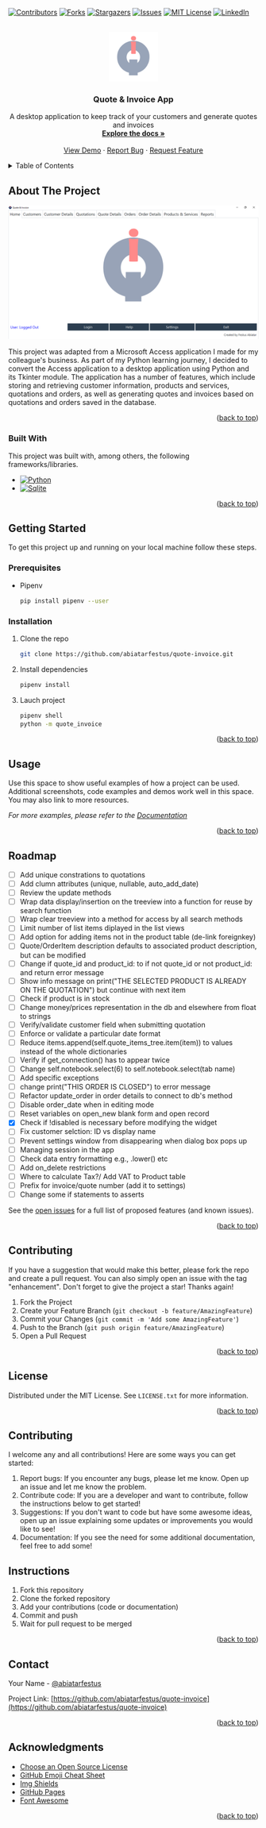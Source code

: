 <!-- Improved compatibility of back to top link: See: https://github.com/othneildrew/Best-README-Template/pull/73 -->
<a name="readme-top"></a>

[![Contributors][contributors-shield]][contributors-url]
[![Forks][forks-shield]][forks-url]
[![Stargazers][stars-shield]][stars-url]
[![Issues][issues-shield]][issues-url]
[![MIT License][license-shield]][license-url]
[![LinkedIn][linkedin-shield]][linkedin-url]



<!-- PROJECT LOGO -->
<br />
<div align="center">
  <a href="https://github.com/abiatarfestus/quote-invoice">
    <img src="quote_invoice/assets/main_logo.png" alt="Logo" width="100" height="100">
  </a>

  <h3 align="center">Quote & Invoice App</h3>

  <p align="center">
    A desktop application to keep track of your customers and generate quotes and invoices
    <br />
    <a href="https://github.com/abiatarfestus/quote-invoice"><strong>Explore the docs »</strong></a>
    <br />
    <br />
    <a href="https://github.com/abiatarfestus/quote-invoice">View Demo</a>
    ·
    <a href="https://github.com/abiatarfestus/quote-invoice/issues">Report Bug</a>
    ·
    <a href="https://github.com/abiatarfestus/quote-invoice/issues">Request Feature</a>
  </p>
</div>



<!-- TABLE OF CONTENTS -->
<details>
  <summary>Table of Contents</summary>
  <ol>
    <li>
      <a href="#about-the-project">About The Project</a>
      <ul>
        <li><a href="#built-with">Built With</a></li>
      </ul>
    </li>
    <li>
      <a href="#getting-started">Getting Started</a>
      <ul>
        <li><a href="#prerequisites">Prerequisites</a></li>
        <li><a href="#installation">Installation</a></li>
      </ul>
    </li>
    <li><a href="#usage">Usage</a></li>
    <li><a href="#roadmap">Roadmap</a></li>
    <li><a href="#contributing">Contributing</a></li>
    <li><a href="#license">License</a></li>
    <li><a href="#contact">Contact</a></li>
    <li><a href="#acknowledgments">Acknowledgments</a></li>
  </ol>
</details>



<!-- ABOUT THE PROJECT -->
## About The Project

[![Product Name Screen Shot][product-screenshot]](https://example.com)

This project was adapted from a Microsoft Access application I made for my colleague's business. As part of my Python learning journey, I decided to convert the Access application to a desktop application using Python and its Tkinter module. The application has a number of features, which include storing and retrieving customer information, products and services, quotations and orders, as well as generating quotes and invoices based on quotations and orders saved in the database.

<p align="right">(<a href="#readme-top">back to top</a>)</p>



### Built With

This project was built with, among others, the following frameworks/libraries.

* [![Python][Python]][Python-url]
* [![Sqlite][Sqlite]][Sqlite-url]

<p align="right">(<a href="#readme-top">back to top</a>)</p>



<!-- GETTING STARTED -->
## Getting Started

To get this project up and running on your local machine follow these steps.

### Prerequisites

* Pipenv
  ```sh
  pip install pipenv --user
  ```

### Installation

1. Clone the repo
   ```sh
   git clone https://github.com/abiatarfestus/quote-invoice.git
   ```
3. Install dependencies
   ```sh
   pipenv install
   ```
4. Lauch project
   ```sh
   pipenv shell
   python -m quote_invoice
   ```


<p align="right">(<a href="#readme-top">back to top</a>)</p>



<!-- USAGE EXAMPLES -->
## Usage

Use this space to show useful examples of how a project can be used. Additional screenshots, code examples and demos work well in this space. You may also link to more resources.

_For more examples, please refer to the [Documentation](https://github.com/abiatarfestus/quote-invoice/blob/master/Help.pdf)_

<p align="right">(<a href="#readme-top">back to top</a>)</p>



<!-- ROADMAP -->
## Roadmap

- [ ] Add unique constrations to quotations
- [ ] Add clumn attributes (unique, nullable, auto_add_date)
- [ ] Review the update methods
- [ ] Wrap data display/insertion on the treeview into a function for reuse by search function
- [ ] Wrap clear treeview into a method for access by all search methods
- [ ] Limit number of list items diplayed in the list views
- [ ] Add option for adding items not in the product table (de-link foreignkey)
- [ ] Quote/OrderItem description defaults to associated product description, but can be modified
- [ ] Change if quote_id and product_id: to if not quote_id or not product_id: and return error message
- [ ] Show info message on print("THE SELECTED PRODUCT IS ALREADY ON THE QUOTATION") but continue with next item
- [ ] Check if product is in stock 
- [ ] Change money/prices representation in the db and elsewhere from float to strings
- [ ] Verify/validate customer field when submitting quotation
- [ ] Enforce or validate a particular date format
- [ ] Reduce items.append(self.quote_items_tree.item(item)) to values instead of the whole dictionaries
- [ ] Verify if get_connection() has to appear twice
- [ ] Change self.notebook.select(6) to self.notebook.select(tab name)
- [ ] Add specific exceptions
- [ ] change print("THIS ORDER IS CLOSED") to error message
- [ ] Refactor update_order in order details to connect to db's method
- [ ] Disable order_date when in editing mode
- [ ] Reset variables on open_new blank form and open record
- [x] Check if !disabled is necessary before modifying the widget
- [ ] Fix customer selction: ID vs display name
- [ ] Prevent settings window from disappearing when dialog box pops up
- [ ] Managing session in the app
- [ ] Check data entry formatting e.g., .lower() etc
- [ ] Add on_delete restrictions
- [ ] Where to calculate Tax?/ Add VAT to Product table
- [ ] Prefix for invoice/quote number (add it to settings)
- [ ] Change some if statements to asserts 

See the [open issues](https://github.com/abiatarfestus/quote-invoice/issues) for a full list of proposed features (and known issues).

<p align="right">(<a href="#readme-top">back to top</a>)</p>



<!-- CONTRIBUTING -->
## Contributing

If you have a suggestion that would make this better, please fork the repo and create a pull request. You can also simply open an issue with the tag "enhancement".
Don't forget to give the project a star! Thanks again!

1. Fork the Project
2. Create your Feature Branch (`git checkout -b feature/AmazingFeature`)
3. Commit your Changes (`git commit -m 'Add some AmazingFeature'`)
4. Push to the Branch (`git push origin feature/AmazingFeature`)
5. Open a Pull Request

<p align="right">(<a href="#readme-top">back to top</a>)</p>



<!-- LICENSE -->
## License

Distributed under the MIT License. See `LICENSE.txt` for more information.

<p align="right">(<a href="#readme-top">back to top</a>)</p>

## Contributing
I welcome any and all contributions! Here are some ways you can get started:
1. Report bugs: If you encounter any bugs, please let me know. Open up an issue and let me know the problem.
2. Contribute code: If you are a developer and want to contribute, follow the instructions below to get started!
3. Suggestions: If you don't want to code but have some awesome ideas, open up an issue explaining some updates or improvements you would like to see!
4. Documentation: If you see the need for some additional documentation, feel free to add some!

## Instructions
1. Fork this repository
2. Clone the forked repository
3. Add your contributions (code or documentation)
4. Commit and push
5. Wait for pull request to be merged

<p align="right">(<a href="#readme-top">back to top</a>)</p>

<!-- CONTACT -->
## Contact

Your Name - [@abiatarfestus](https://twitter.com/abiatarfestus)

Project Link: [https://github.com/abiatarfestus/quote-invoice](https://github.com/abiatarfestus/quote-invoice)

<p align="right">(<a href="#readme-top">back to top</a>)</p>


<!-- ACKNOWLEDGMENTS -->
## Acknowledgments

* [Choose an Open Source License](https://choosealicense.com)
* [GitHub Emoji Cheat Sheet](https://www.webpagefx.com/tools/emoji-cheat-sheet)
* [Img Shields](https://dev.to/envoy_/150-badges-for-github-pnk)
* [GitHub Pages](https://pages.github.com)
* [Font Awesome](https://fontawesome.com)

<p align="right">(<a href="#readme-top">back to top</a>)</p>

<!-- MARKDOWN LINKS & IMAGES -->
<!-- https://www.markdownguide.org/basic-syntax/#reference-style-links -->
[contributors-shield]: https://img.shields.io/github/contributors/abiatarfestus/quote-invoice.svg?style=for-the-badge
[contributors-url]: https://github.com/abiatarfestus/quote-invoice/contributors
[forks-shield]: https://img.shields.io/github/forks/abiatarfestus/quote-invoice.svg?style=for-the-badge
[forks-url]: https://github.com/abiatarfestus/quote-invoice/network/members
[stars-shield]: https://img.shields.io/github/stars/abiatarfestus/quote-invoice.svg?style=for-the-badge
[stars-url]: https://github.com/abiatarfestus/quote-invoice/stargazers
[issues-shield]: https://img.shields.io/github/issues/abiatarfestus/quote-invoice.svg?style=for-the-badge
[issues-url]: https://github.com/abiatarfestus/quote-invoice/issues
[license-shield]: https://img.shields.io/github/license/abiatarfestus/quote-invoice.svg?style=for-the-badge
[license-url]: https://github.com/abiatarfestus/quote-invoice/blob/master/LICENSE.txt
[linkedin-shield]: https://img.shields.io/badge/-LinkedIn-black.svg?style=for-the-badge&logo=linkedin&colorB=555
[linkedin-url]: https://www.linkedin.com/in/festus-abiatar-35b33b215/
[product-screenshot]: quote_invoice/assets/screenshot.png
[Python]: https://img.shields.io/badge/Python-14354C?style=for-the-badge&logo=python&logoColor=white
[Python-url]: https://python.org/
[Sqlite]: https://img.shields.io/badge/SQLite-07405E?style=for-the-badge&logo=sqlite&logoColor=white
[Sqlite-url]: https://sqlite.org/